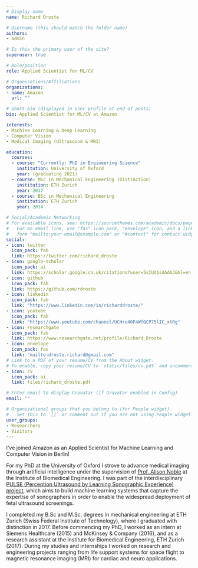 ```yaml
---
# Display name
name: Richard Droste

# Username (this should match the folder name)
authors:
- admin

# Is this the primary user of the site?
superuser: true

# Role/position
role: Applied Scientist for ML/CV

# Organizations/Affiliations
organizations:
- name: Amazon
  url: ""

# Short bio (displayed in user profile at end of posts)
bio: Applied Scientist for ML/CV at Amazon

interests:
- Machine Learning & Deep Learning
- Computer Vision
- Medical Imaging (Ultrasound & MRI)

education:
  courses:
  - course: "Currently: PhD in Engineering Science"
    institution: University of Oxford
    year: (graduating 2021)
  - course: MSc in Mechanical Engineering (Distinction)
    institution: ETH Zurich
    year: 2017
  - course: BSc in Mechanical Engineering
    institution: ETH Zurich
    year: 2014

# Social/Academic Networking
# For available icons, see: https://sourcethemes.com/academic/docs/page-builder/#icons
#   For an email link, use "fas" icon pack, "envelope" icon, and a link in the
#   form "mailto:your-email@example.com" or "#contact" for contact widget.
social:
- icon: twitter
  icon_pack: fab
  link: https://twitter.com/richard_droste
- icon: google-scholar
  icon_pack: ai
  link: https://scholar.google.co.uk/citations?user=5sIUd1sAAAAJ&hl=en
- icon: github
  icon_pack: fab
  link: https://github.com/rdroste
- icon: linkedin
  icon_pack: fab
  link: "https://www.linkedin.com/in/richarddroste/"
- icon: youtube
  icon_pack: fab
  link: "https://www.youtube.com/channel/UCHre40F4WfQCP75lIC_xtRg"
- icon: researchgate
  icon_pack: fab
  link: https://www.researchgate.net/profile/Richard_Droste
- icon: envelope
  icon_pack: fas
  link: "mailto:droste.richard@gmail.com"
# Link to a PDF of your resume/CV from the About widget.
# To enable, copy your resume/CV to `static/files/cv.pdf` and uncomment the lines below.
- icon: cv
  icon_pack: ai
  link: files/richard_droste.pdf

# Enter email to display Gravatar (if Gravatar enabled in Config)
email: ""

# Organizational groups that you belong to (for People widget)
#   Set this to `[]` or comment out if you are not using People widget.
user_groups:
- Researchers
- Visitors
---
```

<!-- 
Richard Droste graduated with distinction from ETH Zurich with B.Sc. (2014) and M.Sc.(2017) degrees in mechanical engineering.
Before commencing his Ph.D. in engineering science at the University of Oxford in 2017, he worked as an intern at Siemens Healthcare, Germany, in 2015, at McKinsey & Company, Germany, in 2016, and as a research assistant at the Institute for Biomedical Engineering, ETH Zurich in 2017.

Currently, Richard is working on the interdisciplinary PULSE (Perception Ultrasound by Learning Sonographic Experience) project.
The aim of the project is to build machine learning systems that capture the expertise of sonographers in order to 
enable the widespread deployment of fetal ultrasound screenings.
 -->

I've joined Amazon as an Applied Scientist for Machine Learning and Computer Vision in Berlin!

For my PhD at the University of Oxford I strove to advance medical imaging through artificial intelligence under the supervision of [Prof. Alison Noble](https://en.wikipedia.org/wiki/Alison_Noble) at the Institute of Biomedical Engineering.
I was part of the interdisciplinary [PULSE (Perception Ultrasound by Learning Sonographic Experience) project](https://eng.ox.ac.uk/pulse/), which aims to build machine learning systems that capture the expertise of sonographers in order to enable the widespread deployment of fetal ultrasound screenings.

I completed my B.Sc and M.Sc. degrees in mechanical engineering at ETH Zurich (Swiss Federal Institute of Technology), where I graduated with distinction in 2017.
Before commencing my PhD, I worked as an intern at Siemens Healthcare (2015) and McKinsey & Company (2016), and as a research assistant at the Institute for Biomedical Engineering, ETH Zurich (2017).
During my studies and internships I worked on research and engineering projects ranging from life support systems for space flight to magnetic resonance imaging (MRI) for cardiac and neuro applications.

<!---
# develop assistive technologies that
# To this end, 
# His research interests include machine learning, computer vision, and their application to medical image analysis.
-->
